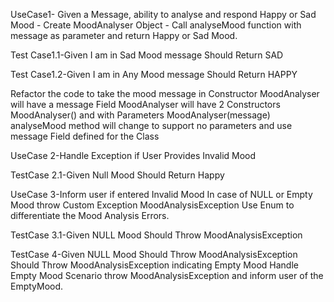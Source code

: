 UseCase1- Given a Message, ability to analyse and respond Happy or Sad Mood - Create MoodAnalyser Object - Call analyseMood function with message as parameter and return Happy or Sad Mood.

Test Case1.1-Given I am in Sad Mood message Should Return SAD

Test Case1.2-Given I am in Any Mood message Should Return HAPPY

Refactor the code to take the mood message in Constructor MoodAnalyser will have a message Field MoodAnalyser will have 2 Constructors MoodAnalyser() and with Parameters MoodAnalyser(message) analyseMood method will change to support no parameters and use message Field defined for the Class

UseCase 2-Handle Exception if User Provides Invalid Mood

TestCase 2.1-Given Null Mood Should Return Happy

UseCase 3-Inform user if entered Invalid Mood In case of NULL or Empty Mood throw Custom Exception MoodAnalysisException Use Enum to differentiate the Mood Analysis Errors.

TestCase 3.1-Given NULL Mood Should Throw MoodAnalysisException

TestCase 4-Given NULL Mood Should Throw MoodAnalysisException Should Throw MoodAnalysisException indicating Empty Mood Handle Empty Mood Scenario throw MoodAnalysisException and inform user of the EmptyMood.